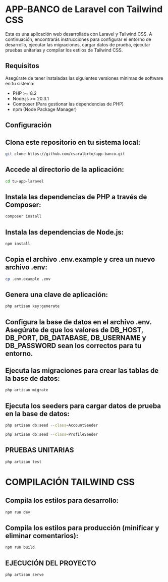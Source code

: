 # APP-BANCO de Laravel con Tailwind CSS

Esta es una aplicación web desarrollada con Laravel y Tailwind CSS. A continuación, encontrarás instrucciones para configurar el entorno de desarrollo, ejecutar las migraciones, cargar datos de prueba, ejecutar pruebas unitarias y compilar los estilos de Tailwind CSS.

## Requisitos

Asegúrate de tener instaladas las siguientes versiones mínimas de software en tu sistema:

- PHP >= 8.2
- Node.js >= 20.3.1
- Composer (Para gestionar las dependencias de PHP)
- npm (Node Package Manager)

## Configuración

## Clona este repositorio en tu sistema local:

```bash
git clone https://github.com/csaralbrto/app-banco.git
```

## Accede al directorio de la aplicación:

```bash
cd tu-app-laravel
```

## Instala las dependencias de PHP a través de Composer:
```bash
composer install
```

## Instala las dependencias de Node.js:
```bash
npm install
```

## Copia el archivo .env.example y crea un nuevo archivo .env:
```bash
cp .env.example .env
```

## Genera una clave de aplicación:
```bash
php artisan key:generate
```

## Configura la base de datos en el archivo .env. Asegúrate de que los valores de DB_HOST, DB_PORT, DB_DATABASE, DB_USERNAME y DB_PASSWORD sean los correctos para tu entorno.


## Ejecuta las migraciones para crear las tablas de la base de datos:
```bash
php artisan migrate
```

## Ejecuta los seeders para cargar datos de prueba en la base de datos:
```bash
php artisan db:seed --class=AccountSeeder
```
```bash
php artisan db:seed --class=ProfileSeeder
```

## PRUEBAS UNITARIAS
```bash
php artisan test
```

# COMPILACIÓN TAILWIND CSS

## Compila los estilos para desarrollo:

```bash
npm run dev
```

## Compila los estilos para producción (minificar y eliminar comentarios):

```bash
npm run build
```

## EJECUCIÓN DEL PROYECTO


```bash
php artisan serve
```
